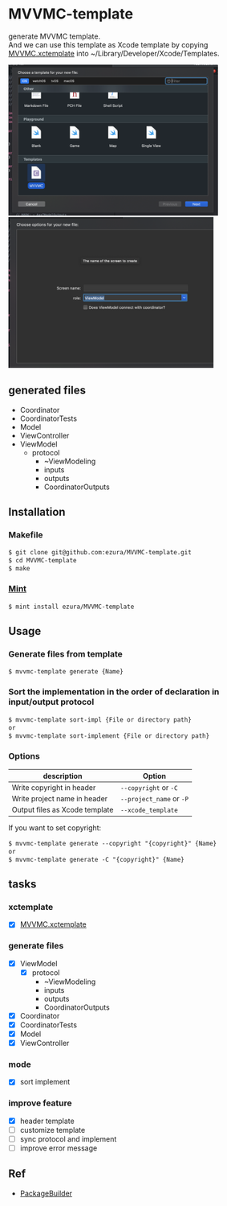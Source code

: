 # MVVMC-template

generate MVVMC template.  
And we can use this template as Xcode template by copying [MVVMC.xctemplate](https://github.com/ezura/MVVMC-template/tree/master/MVVMC.xctemplate) into ~/Library/Developer/Xcode/Templates.

<img src="./images/template_screenshot.png" height="300">  <img src="./images/template_file_screenshot.png" height="300">

## generated files
* Coordinator
* CoordinatorTests
* Model
* ViewController
* ViewModel
  - protocol
    - ~ViewModeling
    - inputs
    - outputs
    - CoordinatorOutputs

## Installation
### Makefile

```shell
$ git clone git@github.com:ezura/MVVMC-template.git
$ cd MVVMC-template
$ make
```

### [Mint](https://github.com/yonaskolb/mint)

```shell
$ mint install ezura/MVVMC-template
```

## Usage

### Generate files from template

```
$ mvvmc-template generate {Name}
```

### Sort the implementation in the order of declaration in input/output protocol

```
$ mvvmc-template sort-impl {File or directory path}
or
$ mvvmc-template sort-implement {File or directory path}
```

### Options

description | Option
--- | ---
Write copyright in header | `--copyright` or `-C`
Write project name in header | `--project_name` or `-P`
Output files as Xcode template|  `--xcode_template`

If you want to set copyright:

```
$ mvvmc-template generate --copyright "{copyright}" {Name}
or
$ mvvmc-template generate -C "{copyright}" {Name}
```

## tasks
### xctemplate
* [x] [MVVMC.xctemplate](https://github.com/ezura/MVVMC-template/tree/master/MVVMC.xctemplate)

### generate files
* [x] ViewModel
  - [x] protocol
    - ~ViewModeling
    - inputs
    - outputs
    - CoordinatorOutputs
* [x] Coordinator
* [x] CoordinatorTests
* [x] Model
* [x] ViewController

### mode
* [x] sort implement

### improve feature
* [x] header template
* [ ] customize template
* [ ] sync protocol and implement
* [ ] improve error message

## Ref
* [PackageBuilder](https://github.com/pixyzehn/PackageBuilder)
